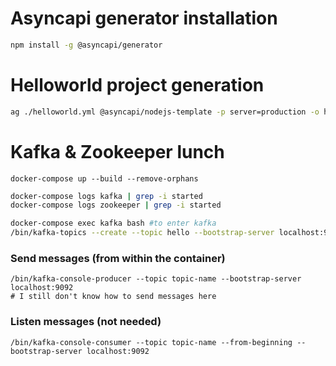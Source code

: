 # Asyncapi generator installation

```bash
npm install -g @asyncapi/generator
```

# Helloworld project generation

```bash
ag ./helloworld.yml @asyncapi/nodejs-template -p server=production -o hello-example
```

# Kafka & Zookeeper lunch

```
docker-compose up --build --remove-orphans
```

```bash
docker-compose logs kafka | grep -i started
docker-compose logs zookeeper | grep -i started
```

```bash
docker-compose exec kafka bash #to enter kafka
/bin/kafka-topics --create --topic hello --bootstrap-server localhost:9092 #inside the container: it creates the topic
```

### Send messages (from within the container)

```
/bin/kafka-console-producer --topic topic-name --bootstrap-server localhost:9092
# I still don't know how to send messages here
```

### Listen messages (not needed)

```
/bin/kafka-console-consumer --topic topic-name --from-beginning --bootstrap-server localhost:9092
```
